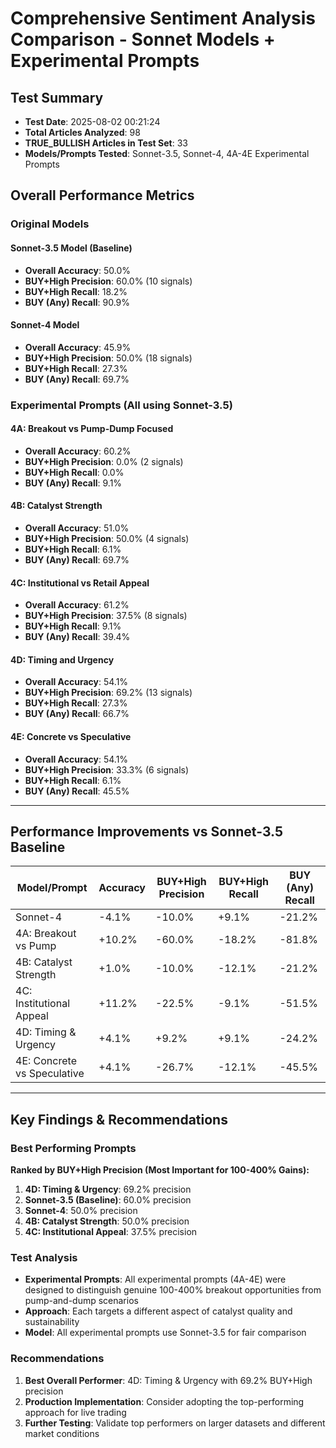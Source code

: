 # Comprehensive Sentiment Analysis Comparison - Sonnet Models + Experimental Prompts

## Test Summary
- **Test Date**: 2025-08-02 00:21:24
- **Total Articles Analyzed**: 98
- **TRUE_BULLISH Articles in Test Set**: 33
- **Models/Prompts Tested**: Sonnet-3.5, Sonnet-4, 4A-4E Experimental Prompts

## Overall Performance Metrics

### Original Models
#### Sonnet-3.5 Model (Baseline)
- **Overall Accuracy**: 50.0%
- **BUY+High Precision**: 60.0% (10 signals)
- **BUY+High Recall**: 18.2%
- **BUY (Any) Recall**: 90.9%

#### Sonnet-4 Model
- **Overall Accuracy**: 45.9%
- **BUY+High Precision**: 50.0% (18 signals)
- **BUY+High Recall**: 27.3%
- **BUY (Any) Recall**: 69.7%

### Experimental Prompts (All using Sonnet-3.5)
#### 4A: Breakout vs Pump-Dump Focused
- **Overall Accuracy**: 60.2%
- **BUY+High Precision**: 0.0% (2 signals)
- **BUY+High Recall**: 0.0%
- **BUY (Any) Recall**: 9.1%

#### 4B: Catalyst Strength
- **Overall Accuracy**: 51.0%
- **BUY+High Precision**: 50.0% (4 signals)
- **BUY+High Recall**: 6.1%
- **BUY (Any) Recall**: 69.7%

#### 4C: Institutional vs Retail Appeal
- **Overall Accuracy**: 61.2%
- **BUY+High Precision**: 37.5% (8 signals)
- **BUY+High Recall**: 9.1%
- **BUY (Any) Recall**: 39.4%

#### 4D: Timing and Urgency
- **Overall Accuracy**: 54.1%
- **BUY+High Precision**: 69.2% (13 signals)
- **BUY+High Recall**: 27.3%
- **BUY (Any) Recall**: 66.7%

#### 4E: Concrete vs Speculative
- **Overall Accuracy**: 54.1%
- **BUY+High Precision**: 33.3% (6 signals)
- **BUY+High Recall**: 6.1%
- **BUY (Any) Recall**: 45.5%

---

## Performance Improvements vs Sonnet-3.5 Baseline

| Model/Prompt | Accuracy | BUY+High Precision | BUY+High Recall | BUY (Any) Recall |
|--------------|----------|-------------------|-----------------|------------------|
| Sonnet-4 | -4.1% | -10.0% | +9.1% | -21.2% |
| 4A: Breakout vs Pump | +10.2% | -60.0% | -18.2% | -81.8% |
| 4B: Catalyst Strength | +1.0% | -10.0% | -12.1% | -21.2% |
| 4C: Institutional Appeal | +11.2% | -22.5% | -9.1% | -51.5% |
| 4D: Timing & Urgency | +4.1% | +9.2% | +9.1% | -24.2% |
| 4E: Concrete vs Speculative | +4.1% | -26.7% | -12.1% | -45.5% |

---

## Key Findings & Recommendations

### Best Performing Prompts

**Ranked by BUY+High Precision (Most Important for 100-400% Gains):**

1. **4D: Timing & Urgency**: 69.2% precision
2. **Sonnet-3.5 (Baseline)**: 60.0% precision
3. **Sonnet-4**: 50.0% precision
4. **4B: Catalyst Strength**: 50.0% precision
5. **4C: Institutional Appeal**: 37.5% precision

### Test Analysis
- **Experimental Prompts**: All experimental prompts (4A-4E) were designed to distinguish genuine 100-400% breakout opportunities from pump-and-dump scenarios
- **Approach**: Each targets a different aspect of catalyst quality and sustainability
- **Model**: All experimental prompts use Sonnet-3.5 for fair comparison

### Recommendations
1. **Best Overall Performer**: 4D: Timing & Urgency with 69.2% BUY+High precision
2. **Production Implementation**: Consider adopting the top-performing approach for live trading
3. **Further Testing**: Validate top performers on larger datasets and different market conditions
